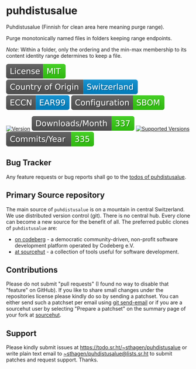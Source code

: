 # puhdistusalue

Puhdistusalue (Finnish for clean area here meaning purge range).

Purge monotonically named files in folders keeping range endpoints.

*Note*: Within a folder, only the ordering and the min-max membership to its content identity range determines to keep a file.

[![license](badges/license-spdx-mit.svg)](https://git.sr.ht/~sthagen/puhdistusalue/tree/default/item/LICENSE)
[![Country of Origin](badges/country-of-origin-name-switzerland-neutral.svg)](https://git.sr.ht/~sthagen/puhdistusalue/tree/default/item/COUNTRY-OF-ORIGIN)
[![Export Classification Control Number (ECCN)](badges/export-control-classification-number_eccn-ear99-neutral.svg)](https://git.sr.ht/~sthagen/puhdistusalue/tree/default/item/EXPORT-CONTROL-CLASSIFICATION-NUMBER)
[![Configuration](badges/configuration-sbom.svg)](third-party/index.html)

[![Version](https://img.shields.io/pypi/v/puhdistusalue.svg?style=flat)](https://pypi.python.org/pypi/puhdistusalue/)
[![Downloads](badges/downloads-per-month.svg)](https://pepy.tech/project/puhdistusalue)
[![Supported Versions](https://img.shields.io/pypi/pyversions/puhdistusalue.svg?style=flat)](https://pypi.python.org/pypi/puhdistusalue/)
[![Maintenance Status](badges/commits-per-year.svg)](https://git.sr.ht/~sthagen/puhdistusalue/log)

## Bug Tracker

Any feature requests or bug reports shall go to the [todos of puhdistusalue](https://todo.sr.ht/~sthagen/puhdistusalue).

## Primary Source repository

The main source of `puhdistusalue` is on a mountain in central Switzerland.
We use distributed version control (git).
There is no central hub.
Every clone can become a new source for the benefit of all.
The preferred public clones of `puhdistusalue` are:

* [on codeberg](https://codeberg.org/sthagen/puhdistusalue) - a democratic community-driven, non-profit software development platform operated by Codeberg e.V.
* [at sourcehut](https://git.sr.ht/~sthagen/puhdistusalue) - a collection of tools useful for software development.

## Contributions

Please do not submit "pull requests" (I found no way to disable that "feature" on GitHub).
If you like to share small changes under the repositories license please kindly do so by sending a patchset.
You can either send such a patchset per email using [git send-email](https://git-send-email.io) or 
if you are a sourcehut user by selecting "Prepare a patchset" on the summary page of your fork at [sourcehut](https://git.sr.ht/).

## Support

Please kindly submit issues at <https://todo.sr.ht/~sthagen/puhdistusalue> or write plain text email to <~sthagen/puhdistusalue@lists.sr.ht> to submit patches and request support. Thanks.
